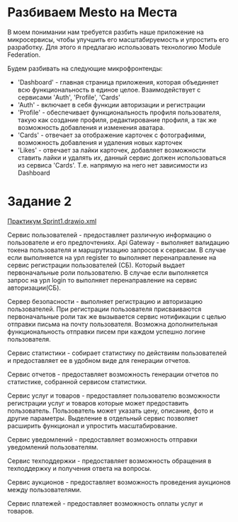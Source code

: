 # Разбиваем Mesto на Места

В моем понимании нам требуется разбить наше приложение на микросервисы, чтобы улучшить его масштабируемость и упростить его разработку. Для этого я предлагаю использовать технологию Module Federation.

Будем разбивать на следующие микрофронтенды:
- 'Dashboard' - главная страница приложения, которая объединяет всю функциональность в единое целое. Взаимодействует с сервисами 'Auth', 'Profile', 'Cards'
- 'Auth' - включает в себя функции авторизации и регистрации
- 'Profile' - обеспечивает функциональность профиля пользователя, такую как создание профиля, редактирование профиля, а так же возможность добавления и изменения аватара. 
- 'Cards' - отвечает за отображение карточек с фотографиями, возможность добавления и удаления новых карточек
- 'Likes' - отвечает за лайки карточек, добавляет возможности ставить лайки и удалять их, данный сервис должен использоваться из сервиса 'Cards'. Т.е. напрямую на него нет зависимости из Dashboard


# Задание 2

[Практикум Sprint1.drawio.xml](Практикум%20Sprint1.drawio.xml)

Сервис пользователей - предоставляет различную информацию о пользователе и его предпочтениях.
Api Gateway - выполняет валидацию токена пользователя и маршрутизацию запросов к сервисам. В случае если выполняется
на урл register то выполняет перенаправление на сервис регистрации пользователей (СБ). Который выдает первоначальные 
роли пользователю. В случае если выполняется запрос на урл login то выполняет перенаправление на сервис авторизации(СБ).

Сервер безопасности - выполняет регистрацию и авторизацию пользователей. При регистрации пользователя присваиваются
первоначальные роли так же вызывается сервис нотификации с целью отправки письма на почту пользователя. Возможна
дополнительная функциональность отправки писем при каждом успешно логине пользователя.

Сервис статистики - собирает статистику по действиям пользователей и предоставляет ее в удобном виде для генерации отчетов.

Сервис отчетов - предоставляет возможность генерации отчетов по статистике, собранной сервисом статистики.

Сервис услуг и товаров - предоставляет пользователю возможности регистрации услуг и товаров которые может предоставить
пользователь. Пользователь может указать цену, описание, фото и другие параметры. Выделение в отдельный сервис позволяет 
расширить функционал и упростить масштабирование. 

Сервис уведомлений - предоставляет возможность отправки уведомлений пользователям.

Сервис техподдержки - предоставляет возможность обращения в техподдержку и получения ответа на вопросы.

Сервис аукционов - предоставляет возможность проведения аукционов между пользователями.

Сервис платежей - предоставляет возможность оплаты услуг и товаров.


